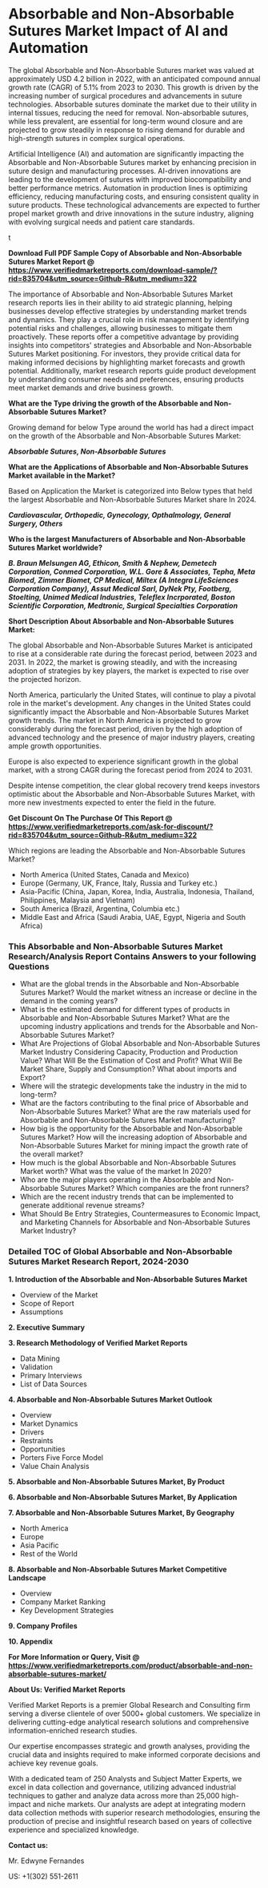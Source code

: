 <meta name="title" content="Global Absorbable and Non-Absorbable Sutures Market Impact of AI and Automation"><meta name="description" content="The global Absorbable and Non-Absorbable Sutures market was valued at approximately USD 4.2 billion in 2022, with an anticipated compound annual growth rate (CAGR) of "><meta name="title" content="Absorbable and Non-Absorbable Sutures Market Size, Share, Scope, Trends, Growth, Opportunities, Analysis, Forecast"><h1>Absorbable and Non-Absorbable Sutures Market Impact of AI and Automation</h1><p>The global Absorbable and Non-Absorbable Sutures market was valued at approximately USD 4.2 billion in 2022, with an anticipated compound annual growth rate (CAGR) of 5.1% from 2023 to 2030. This growth is driven by the increasing number of surgical procedures and advancements in suture technologies. Absorbable sutures dominate the market due to their utility in internal tissues, reducing the need for removal. Non-absorbable sutures, while less prevalent, are essential for long-term wound closure and are projected to grow steadily in response to rising demand for durable and high-strength sutures in complex surgical operations.</p><p>Artificial Intelligence (AI) and automation are significantly impacting the Absorbable and Non-Absorbable Sutures market by enhancing precision in suture design and manufacturing processes. AI-driven innovations are leading to the development of sutures with improved biocompatibility and better performance metrics. Automation in production lines is optimizing efficiency, reducing manufacturing costs, and ensuring consistent quality in suture products. These technological advancements are expected to further propel market growth and drive innovations in the suture industry, aligning with evolving surgical needs and patient care standards.</p>t</p><p id="" class=""><strong>Download Full PDF Sample Copy of Absorbable and Non-Absorbable Sutures Market Report @ <a href="https://www.verifiedmarketreports.com/download-sample/?rid=835704&utm_source=Github-R&utm_medium=322" target="_blank">https://www.verifiedmarketreports.com/download-sample/?rid=835704&utm_source=Github-R&utm_medium=322</a></strong></p><p>The importance of&nbsp;Absorbable and Non-Absorbable Sutures Market research reports lies in their ability to aid strategic planning, helping businesses develop effective strategies by understanding market trends and dynamics. They play a crucial role in risk management by identifying potential risks and challenges, allowing businesses to mitigate them proactively. These reports offer a competitive advantage by providing insights into competitors' strategies and Absorbable and Non-Absorbable Sutures Market positioning. For investors, they provide critical data for making informed decisions by highlighting market forecasts and growth potential. Additionally, market research reports guide product development by understanding consumer needs and preferences, ensuring products meet market demands and drive business growth.</p><p><strong>What are the&nbsp;Type driving the growth of the Absorbable and Non-Absorbable Sutures Market?</strong></p><p id="" class="">Growing demand for below Type around the world has had a direct impact on the growth of the Absorbable and Non-Absorbable Sutures Market:</p><em><strong>Absorbable Sutures, Non-Absorbable Sutures</strong></em></p><strong>What are the&nbsp;Applications&nbsp;of Absorbable and Non-Absorbable Sutures Market available in the Market?</strong></p><p id="" class="">Based on Application the Market is categorized into Below types that held the largest Absorbable and Non-Absorbable Sutures Market share In 2024.</p><em><strong>Cardiovascular, Orthopedic, Gynecology, Opthalmology, General Surgery, Others</strong></em></p><strong>Who is the largest Manufacturers of Absorbable and Non-Absorbable Sutures Market worldwide?</strong></p><p><em><strong>B. Braun Melsungen AG, Ethicon, Smith & Nephew, Demetech Corporation, Conmed Corporation, W.L. Gore & Associates, Tepha, Meta Biomed, Zimmer Biomet, CP Medical, Miltex (A Integra LifeSciences Corporation Company), Assut Medical Sarl, DyNek Pty, Footberg, Stoelting, Unimed Medical Industries, Teleflex Incrporated, Boston Scientific Corporation, Medtronic, Surgical Specialties Corporation</strong></em></p><p id="" class=""><strong>Short Description About Absorbable and Non-Absorbable Sutures Market:</strong></p><p>The global Absorbable and Non-Absorbable Sutures Market is anticipated to rise at a considerable rate during the forecast period, between 2023 and 2031. In 2022, the market is growing steadily, and with the increasing adoption of strategies by key players, the market is expected to rise over the projected horizon.</p><p>North America, particularly the United States, will continue to play a pivotal role in the market's development. Any changes in the United States could significantly impact the Absorbable and Non-Absorbable Sutures Market growth trends. The market in North America is projected to grow considerably during the forecast period, driven by the high adoption of advanced technology and the presence of major industry players, creating ample growth opportunities.</p><p>Europe is also expected to experience significant growth in the global market, with a strong CAGR during the forecast period from 2024 to 2031.</p><p>Despite intense competition, the clear global recovery trend keeps investors optimistic about the Absorbable and Non-Absorbable Sutures Market, with more new investments expected to enter the field in the future.</p><p id="" class=""><strong>Get Discount On The Purchase Of This Report @ <a href="https://www.verifiedmarketreports.com/ask-for-discount/?rid=835704&utm_source=Github-R&utm_medium=322" target="_blank">https://www.verifiedmarketreports.com/ask-for-discount/?rid=835704&utm_source=Github-R&utm_medium=322</a></strong></p>Which regions are leading the Absorbable and Non-Absorbable Sutures Market?</p><ul><li>North America (United States, Canada and Mexico)</li><li>Europe (Germany, UK, France, Italy, Russia and Turkey etc.)</li><li>Asia-Pacific (China, Japan, Korea, India, Australia, Indonesia, Thailand, Philippines, Malaysia and Vietnam)</li><li>South America (Brazil, Argentina, Columbia etc.)</li><li>Middle East and Africa (Saudi Arabia, UAE, Egypt, Nigeria and South Africa)</li></ul><h3 id="" class="">This Absorbable and Non-Absorbable Sutures Market Research/Analysis Report Contains Answers to your following Questions</h3><ul><li>What are the global trends in the Absorbable and Non-Absorbable Sutures Market? Would the market witness an increase or decline in the demand in the coming years?</li><li>What is the estimated demand for different types of products in Absorbable and Non-Absorbable Sutures Market? What are the upcoming industry applications and trends for the Absorbable and Non-Absorbable Sutures Market?</li><li>What Are Projections of Global Absorbable and Non-Absorbable Sutures Market Industry Considering Capacity, Production and Production Value? What Will Be the Estimation of Cost and Profit? What Will Be Market Share, Supply and Consumption? What about imports and Export?</li><li>Where will the strategic developments take the industry in the mid to long-term?</li><li>What are the factors contributing to the final price of Absorbable and Non-Absorbable Sutures Market? What are the raw materials used for Absorbable and Non-Absorbable Sutures Market manufacturing?</li><li>How big is the opportunity for the Absorbable and Non-Absorbable Sutures Market? How will the increasing adoption of Absorbable and Non-Absorbable Sutures Market for mining impact the growth rate of the overall market?</li><li>How much is the global Absorbable and Non-Absorbable Sutures Market worth? What was the value of the market In 2020?</li><li>Who are the major players operating in the Absorbable and Non-Absorbable Sutures Market? Which companies are the front runners?</li><li>Which are the recent industry trends that can be implemented to generate additional revenue streams?</li><li>What Should Be Entry Strategies, Countermeasures to Economic Impact, and Marketing Channels for Absorbable and Non-Absorbable Sutures Market Industry?</li></ul><h3 id="" class="">Detailed TOC of Global Absorbable and Non-Absorbable Sutures Market Research Report, 2024-2030</h3><p id="" class=""><strong>1. Introduction of the Absorbable and Non-Absorbable Sutures Market</strong></p><ul><li>Overview of the Market</li><li>Scope of Report</li><li>Assumptions</li></ul><p id="" class=""><strong>2. Executive Summary</strong></p><p id="" class=""><strong>3. Research Methodology of Verified Market Reports</strong></p><ul><li>Data Mining</li><li>Validation</li><li>Primary Interviews</li><li>List of Data Sources</li></ul><p id="" class=""><strong>4. Absorbable and Non-Absorbable Sutures Market Outlook</strong></p><ul><li>Overview</li><li>Market Dynamics</li><li>Drivers</li><li>Restraints</li><li>Opportunities</li><li>Porters Five Force Model</li><li>Value Chain Analysis</li></ul><p id="" class=""><strong>5. Absorbable and Non-Absorbable Sutures Market, By Product</strong></p><p id="" class=""><strong>6. Absorbable and Non-Absorbable Sutures Market, By Application</strong></p><p id="" class=""><strong>7. Absorbable and Non-Absorbable Sutures Market, By Geography</strong></p><ul><li>North America</li><li>Europe</li><li>Asia Pacific</li><li>Rest of the World</li></ul><p id="" class=""><strong>8. Absorbable and Non-Absorbable Sutures Market Competitive Landscape</strong></p><ul><li>Overview</li><li>Company Market Ranking</li><li>Key Development Strategies</li></ul><p id="" class=""><strong>9. Company Profiles</strong></p><p id="" class=""><strong>10. Appendix</strong></p><p id="" class=""><strong>For More Information or Query, Visit @ <a href="https://www.verifiedmarketreports.com/product/absorbable-and-non-absorbable-sutures-market/" target="_blank">https://www.verifiedmarketreports.com/product/absorbable-and-non-absorbable-sutures-market/</a></strong></p><p id="" class=""><strong>About Us: Verified Market Reports</strong></p><p id="" class="">Verified Market Reports is a premier Global Research and Consulting firm serving a diverse clientele of over 5000+ global customers. We specialize in delivering cutting-edge analytical research solutions and comprehensive information-enriched research studies.</p><p id="" class="">Our expertise encompasses strategic and growth analyses, providing the crucial data and insights required to make informed corporate decisions and achieve key revenue goals.</p><p id="" class="">With a dedicated team of 250 Analysts and Subject Matter Experts, we excel in data collection and governance, utilizing advanced industrial techniques to gather and analyze data across more than 25,000 high-impact and niche markets. Our analysts are adept at integrating modern data collection methods with superior research methodologies, ensuring the production of precise and insightful research based on years of collective experience and specialized knowledge.</p><p id="" class=""><strong>Contact us:</strong></p><p id="" class="">Mr. Edwyne Fernandes</p><p id="" class="">US: +1(302) 551-2611</p>